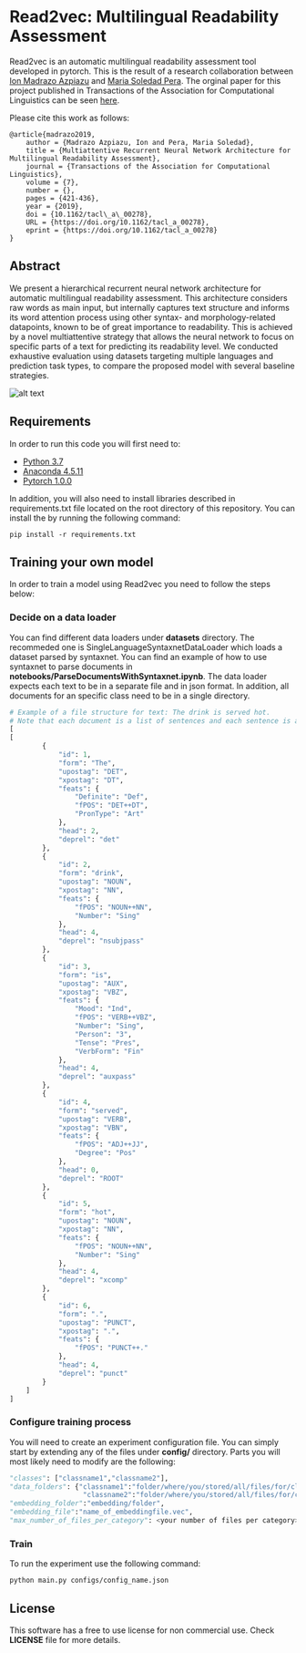 # Read2vec: Multilingual Readability Assessment

Read2vec is an automatic multilingual readability assessment tool developed in pytorch. This is the result of a research collaboration between [Ion Madrazo Azpiazu](https://ionmadrazo.github.io/) and [Maria Soledad Pera](https://solepera.github.io/). The orginal paper for this project published in Transactions of the Association for Computational Linguistics can be seen [here](https://www.mitpressjournals.org/doi/full/10.1162/tacl_a_00278).

Please cite this work as follows:

```
@article{madrazo2019,
    author = {Madrazo Azpiazu, Ion and Pera, Maria Soledad},
    title = {Multiattentive Recurrent Neural Network Architecture for Multilingual Readability Assessment},
    journal = {Transactions of the Association for Computational Linguistics},
    volume = {7},
    number = {},
    pages = {421-436},
    year = {2019},
    doi = {10.1162/tacl\_a\_00278},
    URL = {https://doi.org/10.1162/tacl_a_00278},
    eprint = {https://doi.org/10.1162/tacl_a_00278}
}

```
## Abstract
We present a hierarchical recurrent neural network architecture for automatic multilingual readability assessment. This architecture considers raw words as main input, but internally captures text structure and informs its word attention process using other syntax- and morphology-related datapoints, known to be of great importance to readability. This is achieved by a novel multiattentive strategy that allows the neural network to focus on specific parts of a text for predicting its readability level. We conducted exhaustive evaluation using datasets targeting multiple languages and prediction task types, to compare the proposed model with several baseline strategies.

![alt text](https://github.com/ionmadrazo/Read2Vec-pytorch/blob/master/architecture.png)


## Requirements
In order to run this code you will first need to:

- [Python 3.7](https://www.python.org/downloads/)
- [Anaconda 4.5.11](https://www.anaconda.com/download/)
- [Pytorch 1.0.0](https://pytorch.org/)


In addition, you will also need to install libraries described in requirements.txt file located on the root directory of this repository. You can install the by running the following command:
```
pip install -r requirements.txt
```

## Training your own model
In order to train a model using Read2vec you need to follow the steps below:

### Decide on a data loader
You can find different data loaders under **datasets** directory. The recommeded one is SingleLanguageSyntaxnetDataLoader which loads a dataset parsed by syntaxnet. You can find an example of how to use syntaxnet to parse documents in **notebooks/ParseDocumentsWithSyntaxnet.ipynb**. The data loader expects each text to be in a separate file and in json format. In addition, all documents for an specific class need to be in a single directory.


```python
# Example of a file structure for text: The drink is served hot.
# Note that each document is a list of sentences and each sentence is a list of word dictionaries.
[
[
        {
            "id": 1,
            "form": "The",
            "upostag": "DET",
            "xpostag": "DT",
            "feats": {
                "Definite": "Def",
                "fPOS": "DET++DT",
                "PronType": "Art"
            },
            "head": 2,
            "deprel": "det"
        },
        {
            "id": 2,
            "form": "drink",
            "upostag": "NOUN",
            "xpostag": "NN",
            "feats": {
                "fPOS": "NOUN++NN",
                "Number": "Sing"
            },
            "head": 4,
            "deprel": "nsubjpass"
        },
        {
            "id": 3,
            "form": "is",
            "upostag": "AUX",
            "xpostag": "VBZ",
            "feats": {
                "Mood": "Ind",
                "fPOS": "VERB++VBZ",
                "Number": "Sing",
                "Person": "3",
                "Tense": "Pres",
                "VerbForm": "Fin"
            },
            "head": 4,
            "deprel": "auxpass"
        },
        {
            "id": 4,
            "form": "served",
            "upostag": "VERB",
            "xpostag": "VBN",
            "feats": {
                "fPOS": "ADJ++JJ",
                "Degree": "Pos"
            },
            "head": 0,
            "deprel": "ROOT"
        },
        {
            "id": 5,
            "form": "hot",
            "upostag": "NOUN",
            "xpostag": "NN",
            "feats": {
                "fPOS": "NOUN++NN",
                "Number": "Sing"
            },
            "head": 4,
            "deprel": "xcomp"
        },
        {
            "id": 6,
            "form": ".",
            "upostag": "PUNCT",
            "xpostag": ".",
            "feats": {
                "fPOS": "PUNCT++."
            },
            "head": 4,
            "deprel": "punct"
        }
    ]
]
```

### Configure training process
You will need to create an experiment configuration file. You can simply start by extending any of the files under **config/** directory. Parts you will most likely need to modify are the following:

```python
"classes": ["classname1","classname2"],
"data_folders": {"classname1":"folder/where/you/stored/all/files/for/classname1",
                  "classname2":"folder/where/you/stored/all/files/for/classname2"},
"embedding_folder":"embedding/folder",
"embedding_file":"name_of_embeddingfile.vec",
"max_number_of_files_per_category": <your number of files per category>,
```

### Train
To run the experiment use the following command:

```
python main.py configs/config_name.json
```

## License

This software has a free to use license for non commercial use. Check **LICENSE** file for more details.
